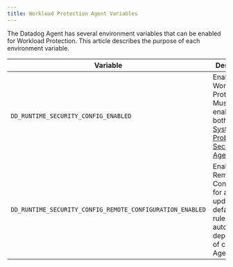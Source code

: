 ```yaml
---
title: Workload Protection Agent Variables
---
```


The Datadog Agent has several environment variables that can be enabled for Workload Protection. This article describes the purpose of each environment variable.

| Variable                                      | Description                                                                                                            |
|-----------------------------------------------|------------------------------------------------------------------------------------------------------------------------|
| `DD_RUNTIME_SECURITY_CONFIG_ENABLED`          | Enables Workload Protection. Must be enabled for both the [System Probe][1] and [Security Agent][2].                  |
| `DD_RUNTIME_SECURITY_CONFIG_REMOTE_CONFIGURATION_ENABLED` | Enables Remote Configuration for automatic updates of default Agent rules and automatic deployment of custom Agent rules. |

[1]: /glossary/#system-probe
[2]: /glossary/#security-agent